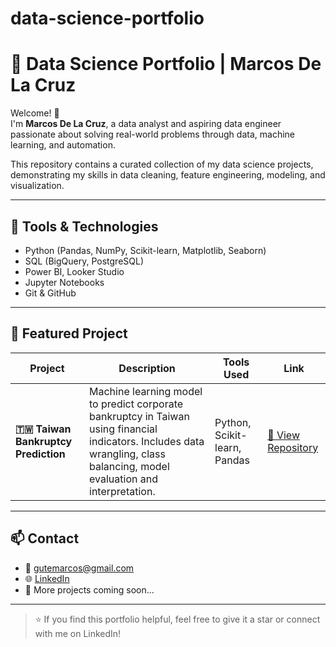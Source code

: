 # data-science-portfolio

# 🧠 Data Science Portfolio | Marcos De La Cruz

Welcome! 👋  
I'm **Marcos De La Cruz**, a data analyst and aspiring data engineer passionate about solving real-world problems through data, machine learning, and automation.

This repository contains a curated collection of my data science projects, demonstrating my skills in data cleaning, feature engineering, modeling, and visualization.

---

## 🧰 Tools & Technologies

- Python (Pandas, NumPy, Scikit-learn, Matplotlib, Seaborn)
- SQL (BigQuery, PostgreSQL)
- Power BI, Looker Studio
- Jupyter Notebooks
- Git & GitHub

---

## 📂 Featured Project

| Project | Description | Tools Used | Link |
|--------|-------------|-------------|------|
| **🇹🇼 Taiwan Bankruptcy Prediction** | Machine learning model to predict corporate bankruptcy in Taiwan using financial indicators. Includes data wrangling, class balancing, model evaluation and interpretation. | Python, Scikit-learn, Pandas | [🔗 View Repository]([https://github.com/MarcosDeLaCruz/taiwan-bankruptcy-analysis](https://github.com/MarcosDeLaCruz/Taiwan_Bankruptcy)) |

---

## 📫 Contact

- 📧 gutemarcos@gmail.com  
- 🌐 [LinkedIn](https://www.linkedin.com/in/marcos-de-la-cruz-79bb3417a/)  
- 💼 More projects coming soon...

---

> ⭐ If you find this portfolio helpful, feel free to give it a star or connect with me on LinkedIn!
